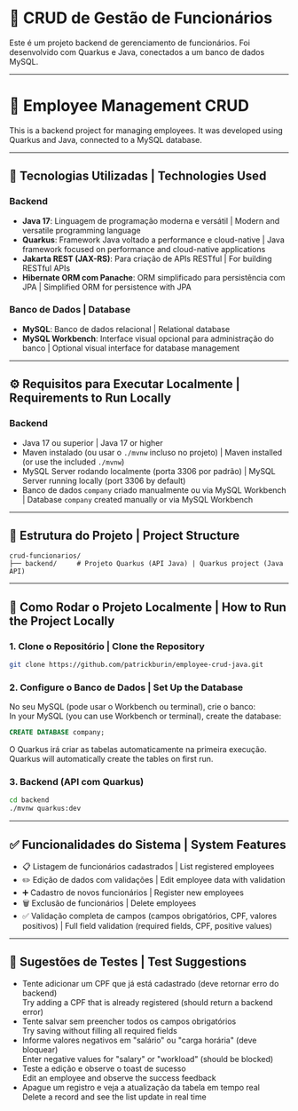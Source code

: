 # 💼 CRUD de Gestão de Funcionários

Este é um projeto backend de gerenciamento de funcionários. Foi desenvolvido com Quarkus e Java, conectados a um banco de dados MySQL.

---

# 💼 Employee Management CRUD

This is a backend project for managing employees. It was developed using Quarkus and Java, connected to a MySQL database.

---

## 🚀 Tecnologias Utilizadas | Technologies Used

### Backend

- **Java 17**: Linguagem de programação moderna e versátil | Modern and versatile programming language
- **Quarkus**: Framework Java voltado a performance e cloud-native | Java framework focused on performance and cloud-native applications
- **Jakarta REST (JAX-RS)**: Para criação de APIs RESTful | For building RESTful APIs
- **Hibernate ORM com Panache**: ORM simplificado para persistência com JPA | Simplified ORM for persistence with JPA

### Banco de Dados | Database

- **MySQL**: Banco de dados relacional | Relational database
- **MySQL Workbench**: Interface visual opcional para administração do banco | Optional visual interface for database management

---

## ⚙️ Requisitos para Executar Localmente | Requirements to Run Locally

### Backend

- Java 17 ou superior | Java 17 or higher
- Maven instalado (ou usar o `./mvnw` incluso no projeto) | Maven installed (or use the included `./mvnw`)
- MySQL Server rodando localmente (porta 3306 por padrão) | MySQL Server running locally (port 3306 by default)
- Banco de dados `company` criado manualmente ou via MySQL Workbench | Database `company` created manually or via MySQL Workbench

---

## 📁 Estrutura do Projeto | Project Structure

```
crud-funcionarios/
├── backend/     # Projeto Quarkus (API Java) | Quarkus project (Java API)
```

---

## 🔧 Como Rodar o Projeto Localmente | How to Run the Project Locally

### 1. Clone o Repositório | Clone the Repository

```bash
git clone https://github.com/patrickburin/employee-crud-java.git

```

### 2. Configure o Banco de Dados | Set Up the Database

No seu MySQL (pode usar o Workbench ou terminal), crie o banco:  
In your MySQL (you can use Workbench or terminal), create the database:

```sql
CREATE DATABASE company;
```

O Quarkus irá criar as tabelas automaticamente na primeira execução.  
Quarkus will automatically create the tables on first run.

### 3. Backend (API com Quarkus)

```bash
cd backend
./mvnw quarkus:dev
```

---

## ✅ Funcionalidades do Sistema | System Features

- 📋 Listagem de funcionários cadastrados | List registered employees
- ✏️ Edição de dados com validações | Edit employee data with validation
- ➕ Cadastro de novos funcionários | Register new employees
- 🗑️ Exclusão de funcionários | Delete employees
- ✅ Validação completa de campos (campos obrigatórios, CPF, valores positivos) | Full field validation (required fields, CPF, positive values)

---

## 🧪 Sugestões de Testes | Test Suggestions

- Tente adicionar um CPF que já está cadastrado (deve retornar erro do backend)  
  Try adding a CPF that is already registered (should return a backend error)
- Tente salvar sem preencher todos os campos obrigatórios  
  Try saving without filling all required fields
- Informe valores negativos em "salário" ou "carga horária" (deve bloquear)  
  Enter negative values for "salary" or "workload" (should be blocked)
- Teste a edição e observe o toast de sucesso  
  Edit an employee and observe the success feedback
- Apague um registro e veja a atualização da tabela em tempo real  
  Delete a record and see the list update in real time
